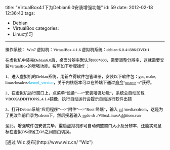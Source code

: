 title: "VirtualBox4.1下为Debian6.0安装增强功能"
id: 59
date: 2012-02-18 12:36:43
tags: 
- Debian
- VirtualBox
categories: 
- Linux学习
---

<span style="color: #000000; font-family: 宋体; font-size: small;">操作系统： Win7
虚拟机：VirtualBox 4.1.6
虚拟机系统：debian-6.0.4-i386-DVD-1</span>

<!--more-->

<span style="color: #000000; font-family: 宋体; font-size: small;">在虚拟机中装完Debian6.0后，桌面分辨率默认为800*600，需要调整分辨率，这就需要安装VirtualBox的增强功能。按照如下步骤操作：</span>

<span style="color: #000000; font-family: 宋体; font-size: small;">1、进入虚拟机的Debian系统，用新立得软件包管理器，安装以下软件包：gcc, make, linux-headers-<span style="color: #00b0f0;">kernel_version</span>，关于内核版本可以在终端下通过[<span style="text-decoration: underline;">命令</span>](http://www.linuxso.com/command/)“[<span style="text-decoration: underline;">uname</span>](http://www.linuxso.com/command/uname.html) -r”获得。</span>

<span style="color: #000000; font-family: 宋体; font-size: small;">2、在虚拟机运行窗口上，点菜单“设备”---&gt;“安装增强功能”，系统会自动加载VBOXADDITIONS_4.1.4镜像，执行自动运行会提示自动运行软件出错</span>

<span style="color: #000000; font-family: 宋体; font-size: small;">3、打开Debian系统“应用程序”---&gt;“附件”---&gt;“Root 终端”，输入 [<span style="text-decoration: underline;">cd</span>](http://www.linuxso.com/command/cd.html) /media/cdrom，这是为了更改当前目录为cdrom下，然后接着输入 [<span style="text-decoration: underline;">su</span>](http://www.linuxso.com/command/su.html)do sh ./VBoxLinuxA[<span style="text-decoration: underline;">dd</span>](http://www.linuxso.com/command/dd.html)itions.run</span>

<span style="color: #000000; font-family: 宋体; font-size: small;">至此，增强软件包安装完毕，重启虚拟机即可自动调整窗口大小及分辨率，还能实现鼠标在虚拟OS和宿主OS之间自由切换。</span>
<div>[通过 Wiz 发布](http://www.wiz.cn/ "Wiz")</div>